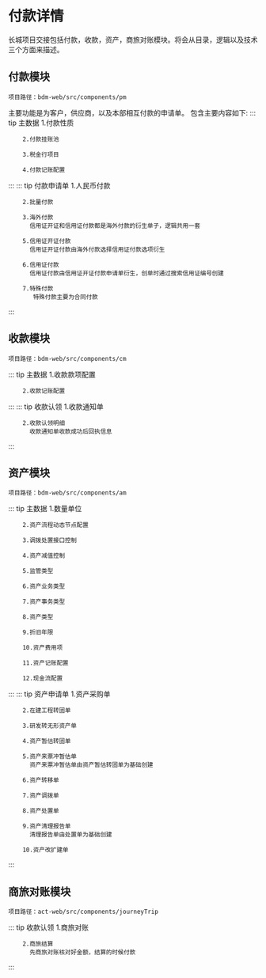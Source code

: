 # 付款详情

长城项目交接包括付款，收款，资产，商旅对账模块。将会从目录，逻辑以及技术三个方面来描述。

## 付款模块
`项目路径：bdm-web/src/components/pm`

  主要功能是为客户，供应商，以及本部相互付款的申请单。
  包含主要内容如下:
  ::: tip 主数据
        1.付款性质
      
        2.付款挂账池
      
        3.税金行项目 
      
        4.付款记账配置
  
  :::
  ::: tip 付款申请单
        1.人民币付款
        
        2.批量付款
        
        3.海外付款 
          信用证开证和信用证付款都是海外付款的衍生单子，逻辑共用一套
          
        5.信用证开证付款
          信用证开证付款由海外付款选择信用证付款选项衍生
        
        6.信用证付款
          信用证付款由信用证开证付款申请单衍生，创单时通过搜索信用证编号创建
        
        7.特殊付款
           特殊付款主要为合同付款
  :::  
 
## 收款模块   
`项目路径：bdm-web/src/components/cm`

  ::: tip 主数据
        1.收款款项配置
      
        2.收款记账配置
      
  :::
  ::: tip 收款认领
        1.收款通知单
        
        2.收款认领明细
          收款通知单收款成功后回执信息
  :::
 
## 资产模块   
`项目路径：bdm-web/src/components/am`

 ::: tip 主数据
        1.数量单位
      
        2.资产流程动态节点配置
        
        3.调拨处置接口控制
      
        4.资产减值控制
        
        5.监管类型
      
        6.资产业务类型
        
        7.资产事务类型
      
        8.资产类型
        
        9.折旧年限
        
        10.资产费用项
      
        11.资产记账配置
        
        12.现金流配置
      
  :::
  ::: tip 资产申请单
        1.资产采购单
        
        2.在建工程转固单
        
        3.研发转无形资产单
        
        4.资产暂估转固单
        
        5.资产来票冲暂估单
          资产来票冲暂估单由资产暂估转固单为基础创建
        
        6.资产转移单
        
        7.资产调拨单
        
        8.资产处置单
        
        9.资产清理报告单
          清理报告单由处置单为基础创建
        
        10.资产改扩建单
        
  :::
## 商旅对账模块  
`项目路径：act-web/src/components/journeyTrip`

  ::: tip 收款认领
        1.商旅对账
        
        2.商旅结算
          先商旅对账核对好金额，结算的时候付款
  :::

